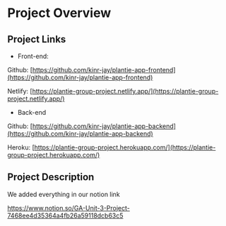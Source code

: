 # Project Overview

## Project Links

- Front-end:

Github:
[https://github.com/kinr-jay/plantie-app-frontend](https://github.com/kinr-jay/plantie-app-frontend)

Netlify:
[https://plantie-group-project.netlify.app/](https://plantie-group-project.netlify.app/)
- Back-end

Github:
[https://github.com/kinr-jay/plantie-app-backend](https://github.com/kinr-jay/plantie-app-backend)

Heroku:
[https://plantie-group-project.herokuapp.com/](https://plantie-group-project.herokuapp.com/)

## Project Description
We added everything in our notion link 

https://www.notion.so/GA-Unit-3-Project-7468ee4d35364a4fb26a59118dcb63c5


  









